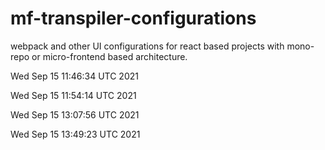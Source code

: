 # mf-transpiler-configurations


webpack and other UI configurations for react based projects with mono-repo or micro-frontend based architecture.


Wed Sep 15 11:46:34 UTC 2021

Wed Sep 15 11:54:14 UTC 2021

Wed Sep 15 13:07:56 UTC 2021

Wed Sep 15 13:49:23 UTC 2021